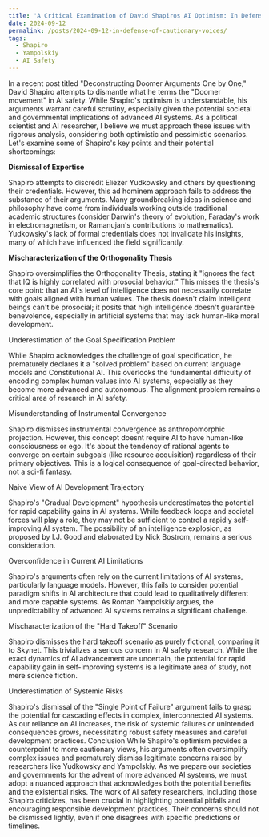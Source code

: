 ```yaml
---
title: 'A Critical Examination of David Shapiros AI Optimism: In Defense of Cautionary Voices'
date: 2024-09-12
permalink: /posts/2024-09-12-in-defense-of-cautionary-voices/
tags:
  - Shapiro
  - Yampolskiy
  - AI Safety
---
```


In a recent post titled "Deconstructing Doomer Arguments One by One," David Shapiro attempts to dismantle what he terms the "Doomer movement" in AI safety. While Shapiro's optimism is understandable, his arguments warrant careful scrutiny, especially given the potential societal and governmental implications of advanced AI systems.
As a political scientist and AI researcher, I believe we must approach these issues with rigorous analysis, considering both optimistic and pessimistic scenarios. Let's examine some of Shapiro's key points and their potential shortcomings:

**Dismissal of Expertise**

Shapiro attempts to discredit Eliezer Yudkowsky and others by questioning their credentials. However, this ad hominem approach fails to address the substance of their arguments. Many groundbreaking ideas in science and philosophy have come from individuals working outside traditional academic structures (consider Darwin's theory of evolution, Faraday's work in electromagnetism, or Ramanujan's contributions to mathematics). Yudkowsky's lack of formal credentials does not invalidate his insights, many of which have influenced the field significantly.

**Mischaracterization of the Orthogonality Thesis**

Shapiro oversimplifies the Orthogonality Thesis, stating it "ignores the fact that IQ is highly correlated with prosocial behavior." This misses the thesis's core point: that an AI's level of intelligence does not necessarily correlate with goals aligned with human values. The thesis doesn't claim intelligent beings can't be prosocial; it posits that high intelligence doesn't guarantee benevolence, especially in artificial systems that may lack human-like moral development.

Underestimation of the Goal Specification Problem

While Shapiro acknowledges the challenge of goal specification, he prematurely declares it a "solved problem" based on current language models and Constitutional AI. This overlooks the fundamental difficulty of encoding complex human values into AI systems, especially as they become more advanced and autonomous. The alignment problem remains a critical area of research in AI safety.

Misunderstanding of Instrumental Convergence

Shapiro dismisses instrumental convergence as anthropomorphic projection. However, this concept doesnt require AI to have human-like consciousness or ego. It's about the tendency of rational agents to converge on certain subgoals (like resource acquisition) regardless of their primary objectives. This is a logical consequence of goal-directed behavior, not a sci-fi fantasy.

Naive View of AI Development Trajectory

Shapiro's "Gradual Development" hypothesis underestimates the potential for rapid capability gains in AI systems. While feedback loops and societal forces will play a role, they may not be sufficient to control a rapidly self-improving AI system. The possibility of an intelligence explosion, as proposed by I.J. Good and elaborated by Nick Bostrom, remains a serious consideration.

Overconfidence in Current AI Limitations

Shapiro's arguments often rely on the current limitations of AI systems, particularly language models. However, this fails to consider potential paradigm shifts in AI architecture that could lead to qualitatively different and more capable systems. As Roman Yampolskiy argues, the unpredictability of advanced AI systems remains a significant challenge.

Mischaracterization of the "Hard Takeoff" Scenario

Shapiro dismisses the hard takeoff scenario as purely fictional, comparing it to Skynet. This trivializes a serious concern in AI safety research. While the exact dynamics of AI advancement are uncertain, the potential for rapid capability gain in self-improving systems is a legitimate area of study, not mere science fiction.

Underestimation of Systemic Risks

Shapiro's dismissal of the "Single Point of Failure" argument fails to grasp the potential for cascading effects in complex, interconnected AI systems. As our reliance on AI increases, the risk of systemic failures or unintended consequences grows, necessitating robust safety measures and careful development practices.
Conclusion
While Shapiro's optimism provides a counterpoint to more cautionary views, his arguments often oversimplify complex issues and prematurely dismiss legitimate concerns raised by researchers like Yudkowsky and Yampolskiy. As we prepare our societies and governments for the advent of more advanced AI systems, we must adopt a nuanced approach that acknowledges both the potential benefits and the existential risks.
The work of AI safety researchers, including those Shapiro criticizes, has been crucial in highlighting potential pitfalls and encouraging responsible development practices. Their concerns should not be dismissed lightly, even if one disagrees with specific predictions or timelines.

